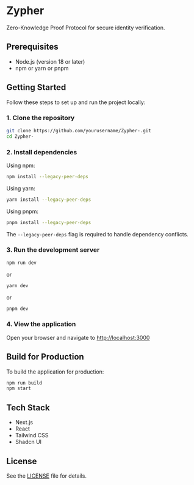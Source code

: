 # Zypher

Zero-Knowledge Proof Protocol for secure identity verification.

## Prerequisites

- Node.js (version 18 or later)
- npm or yarn or pnpm

## Getting Started

Follow these steps to set up and run the project locally:

### 1. Clone the repository

```bash
git clone https://github.com/yourusername/Zypher-.git
cd Zypher-
```

### 2. Install dependencies

Using npm:
```bash
npm install --legacy-peer-deps
```

Using yarn:
```bash
yarn install --legacy-peer-deps
```

Using pnpm:
```bash
pnpm install --legacy-peer-deps
```

The `--legacy-peer-deps` flag is required to handle dependency conflicts.

### 3. Run the development server

```bash
npm run dev
```

or

```bash
yarn dev
```

or

```bash
pnpm dev
```

### 4. View the application

Open your browser and navigate to [http://localhost:3000](http://localhost:3000)

## Build for Production

To build the application for production:

```bash
npm run build
npm start
```

## Tech Stack

- Next.js
- React
- Tailwind CSS
- Shadcn UI

## License

See the [LICENSE](LICENSE) file for details.

